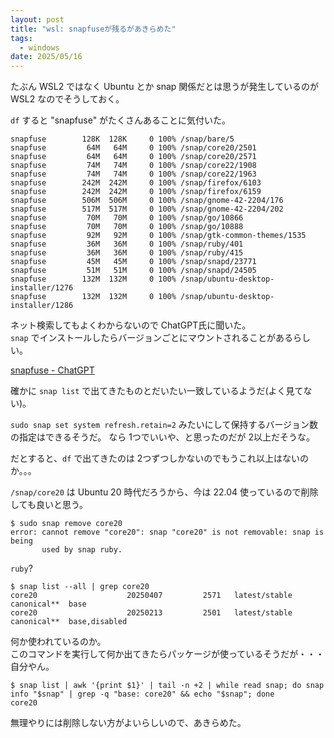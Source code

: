 ```yaml
---
layout: post
title: "wsl: snapfuseが残るがあきらめた"
tags:
  - windows
date: 2025/05/16
---
```


たぶん WSL2 ではなく Ubuntu とか snap 関係だとは思うが発生しているのが WSL2 なのでそうしておく。

`df` すると "snapfuse" がたくさんあることに気付いた。

```console
snapfuse        128K  128K     0 100% /snap/bare/5
snapfuse         64M   64M     0 100% /snap/core20/2501
snapfuse         64M   64M     0 100% /snap/core20/2571
snapfuse         74M   74M     0 100% /snap/core22/1908
snapfuse         74M   74M     0 100% /snap/core22/1963
snapfuse        242M  242M     0 100% /snap/firefox/6103
snapfuse        242M  242M     0 100% /snap/firefox/6159
snapfuse        506M  506M     0 100% /snap/gnome-42-2204/176
snapfuse        517M  517M     0 100% /snap/gnome-42-2204/202
snapfuse         70M   70M     0 100% /snap/go/10866
snapfuse         70M   70M     0 100% /snap/go/10888
snapfuse         92M   92M     0 100% /snap/gtk-common-themes/1535
snapfuse         36M   36M     0 100% /snap/ruby/401
snapfuse         36M   36M     0 100% /snap/ruby/415
snapfuse         45M   45M     0 100% /snap/snapd/23771
snapfuse         51M   51M     0 100% /snap/snapd/24505
snapfuse        132M  132M     0 100% /snap/ubuntu-desktop-installer/1276
snapfuse        132M  132M     0 100% /snap/ubuntu-desktop-installer/1286
```

ネット検索してもよくわからないので ChatGPT氏に聞いた。  
`snap` でインストールしたらバージョンごとにマウントされることがあるらしい。

[snapfuse - ChatGPT](https://chatgpt.com/share/6827100d-459c-8010-b9d7-e40e4b4577d6)

確かに `snap list` で出てきたものとだいたい一致しているようだ(よく見てない)。

`sudo snap set system refresh.retain=2` みたいにして保持するバージョン数の指定はできるそうだ。
なら 1つでいいや、と思ったのだが 2以上だそうな。

だとすると、`df` で出てきたのは 2つずつしかないのでもうこれ以上はないのか。。。

`/snap/core20` は Ubuntu 20 時代だろうから、今は 22.04 使っているので削除しても良いと思う。

```console
$ sudo snap remove core20
error: cannot remove "core20": snap "core20" is not removable: snap is being
       used by snap ruby.
```

`ruby`?  

```console
$ snap list --all | grep core20
core20                    20250407         2571   latest/stable    canonical**  base
core20                    20250213         2501   latest/stable    canonical**  base,disabled
```

何か使われているのか。  
このコマンドを実行して何か出てきたらパッケージが使っているそうだが・・・自分やん。

```console
$ snap list | awk '{print $1}' | tail -n +2 | while read snap; do snap info "$snap" | grep -q "base: core20" && echo "$snap"; done
core20
```

無理やりには削除しない方がよいらしいので、あきらめた。
